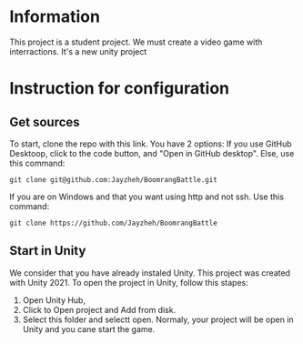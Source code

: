 # Information
This project is a student project. We must create a video game with interractions.
It's a new unity project

# Instruction for configuration
## Get sources
To start, clone the repo with this link. You have 2 options:
If you use GitHub Desktoop, click to the code button, and "Open in GitHub desktop". Else, use this command:
```
git clone git@github.com:Jayzheh/BoomrangBattle.git
```
If you are on Windows and that you want using http and not ssh. Use this command:
```
git clone https://github.com/Jayzheh/BoomrangBattle
```

## Start in Unity
We consider that you have already instaled Unity. This project was created with Unity 2021. To open the project in Unity, follow this stapes:
1. Open Unity Hub,
2. Click to Open project and Add from disk.
3. Select this folder and selectt open.
Normaly, your project will be open in Unity and you cane start the game.
